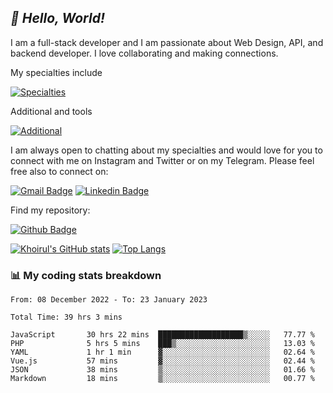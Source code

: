 ## _:wave: Hello, World!_

I am a full-stack developer and I am passionate about Web Design, API, and backend developer. I love collaborating and making connections.

My specialties include

[![Specialties](https://skillicons.dev/icons?i=php,laravel,javascript,react,vue,mysql,tailwind)](https://skillicons.dev)

Additional and tools

[![Additional](https://skillicons.dev/icons?i=bash,vscode,vite,webpack,vercel,git,github,gitlab)](https://skillicons.dev)

I am always open to chatting about my specialties and would love for you to connect with me on Instagram and Twitter or on my Telegram. Please feel free also to connect on:

[![Gmail Badge](https://img.shields.io/badge/-ahmusafir.khoirul@gmail.com-c14438?style=flat&logo=Gmail&logoColor=white&link=mailto:ahmusafir.khoirul@gmail.com)](mailto:ahmusafir.khoirul@gmail.com)
[![Linkedin Badge](https://img.shields.io/badge/-Ahmad_Musafir_Khoirul_Fattah-0072b1?style=flat&logo=Linkedin&logoColor=white&link=https://www.linkedin.com/in/ahmad-musafir-khoirul-fattah-26a53a207/)](https://www.linkedin.com/in/masmuss/)

Find my repository:

[![Github Badge](https://img.shields.io/badge/-masmuss-grey?style=flat&logo=github&logoColor=white&link=https://github.com/masmuss)](https://github.com/masmuss)

[![Khoirul's GitHub stats](https://github-readme-stats.vercel.app/api?username=masmuss&show_icons=true&include_all_commits=true&theme=transparent&layout=compact)](https://github.com/masmuss/github-readme-stats)
[![Top Langs](https://github-readme-stats.vercel.app/api/top-langs/?username=masmuss&theme=transparent&layout=compact)](https://github.com/masmuss/github-readme-stats)

### :bar_chart: My coding stats breakdown

<!--START_SECTION:waka-->

```text
From: 08 December 2022 - To: 23 January 2023

Total Time: 39 hrs 3 mins

JavaScript       30 hrs 22 mins  ███████████████████▒░░░░░   77.77 %
PHP              5 hrs 5 mins    ███▒░░░░░░░░░░░░░░░░░░░░░   13.03 %
YAML             1 hr 1 min      ▓░░░░░░░░░░░░░░░░░░░░░░░░   02.64 %
Vue.js           57 mins         ▓░░░░░░░░░░░░░░░░░░░░░░░░   02.44 %
JSON             38 mins         ▒░░░░░░░░░░░░░░░░░░░░░░░░   01.66 %
Markdown         18 mins         ▒░░░░░░░░░░░░░░░░░░░░░░░░   00.77 %
```

<!--END_SECTION:waka-->
